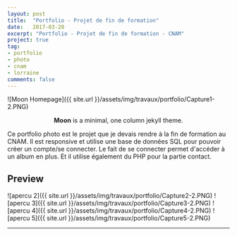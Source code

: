 ```yaml
---
layout: post
title:  "Portfolio - Projet de fin de formation"
date:   2017-03-20
excerpt: "Portfolio - Projet de fin de formation - CNAM"
project: true
tag:
- portfolio
- photo
- cnam
- lorraine
comments: false
---
```


![Moon Homepage]({{ site.url }}/assets/img/travaux/portfolio/Capture1-2.PNG)    

<center><b>Moon</b> is a minimal, one column jekyll theme.</center>

 Ce portfolio photo est le projet que je devais rendre à la fin de formation au CNAM. Il est responsive et utilise une base de données SQL pour pouvoir créer un compte/se connecter. Le fait de se connecter permet d'accéder à un album en plus. Et il utilise également du PHP pour la partie contact.


## Preview
![apercu 2]({{ site.url }}/assets/img/travaux/portfolio/Capture2-2.PNG)
![apercu 3]({{ site.url }}/assets/img/travaux/portfolio/Capture3-2.PNG)
![apercu 4]({{ site.url }}/assets/img/travaux/portfolio/Capture4-2.PNG)
![apercu 5]({{ site.url }}/assets/img/travaux/portfolio/Capture5-2.PNG)


---
